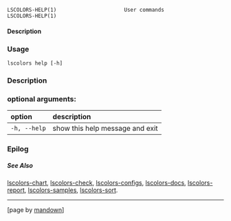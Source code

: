 	LSCOLORS-HELP(1)                      User commands                      LSCOLORS-HELP(1)

#### Description

### Usage

```
lscolors help [-h]
```

### Description

### optional arguments:
| option | description |
|:------ |:----------- |
| `-h, --help` | show this help message and exit |

### Epilog

##### See Also

[lscolors-chart](chart.md), [lscolors-check](check.md), [lscolors-configs](configs.md), [lscolors-docs](docs.md), [lscolors-report](report.md), [lscolors-samples](samples.md), [lscolors-sort](sort.md).

----------------------------------------------------------
[page by [mandown](https://github.com/russellane/mandown)]
